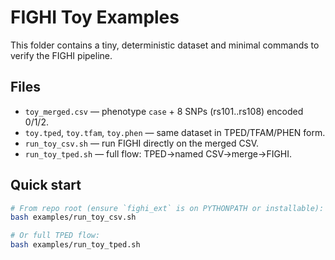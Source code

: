 # FIGHI Toy Examples

This folder contains a tiny, deterministic dataset and minimal commands to verify the FIGHI pipeline.

## Files
- `toy_merged.csv` — phenotype `case` + 8 SNPs (rs101..rs108) encoded 0/1/2.
- `toy.tped`, `toy.tfam`, `toy.phen` — same dataset in TPED/TFAM/PHEN form.
- `run_toy_csv.sh` — run FIGHI directly on the merged CSV.
- `run_toy_tped.sh` — full flow: TPED→named CSV→merge→FIGHI.

## Quick start
```bash
# From repo root (ensure `fighi_ext` is on PYTHONPATH or installable):
bash examples/run_toy_csv.sh

# Or full TPED flow:
bash examples/run_toy_tped.sh
```
